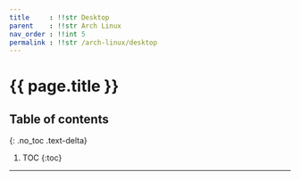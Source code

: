 ```yaml
---
title     : !!str Desktop
parent    : !!str Arch Linux
nav_order : !!int 5
permalink : !!str /arch-linux/desktop
---
```


# {{ page.title }}

## Table of contents
{: .no_toc .text-delta}

1. TOC
{:toc}

---
